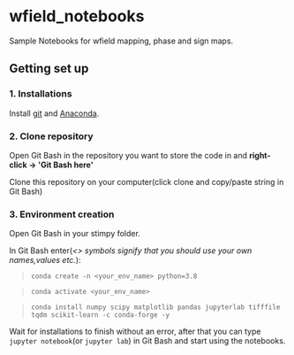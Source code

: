 # wfield_notebooks
Sample Notebooks for wfield mapping, phase and sign maps.

## Getting set up ##

### 1. Installations ###
Install [git](https://git-scm.com/downloads/) and [Anaconda](https://docs.conda.io/en/latest/miniconda.html).

### 2. Clone repository ###

Open Git Bash in the repository you want to store the code in and **right-click -> 'Git Bash here'**

Clone this repository on your computer(click clone and copy/paste string in Git Bash)

### 3. Environment creation ###

Open Git Bash in your stimpy folder.

In Git Bash enter(*<> symbols signify that you should use your own names,values etc.*):

> `conda create -n <your_env_name> python=3.8`

> `conda activate <your_env_name>`

> `conda install numpy scipy matplotlib pandas jupyterlab tifffile tqdm scikit-learn -c conda-forge -y`

Wait for installations to finish without an error, after that you can type `jupyter notebook`(or `jupyter lab`) in Git Bash and start using the notebooks.
